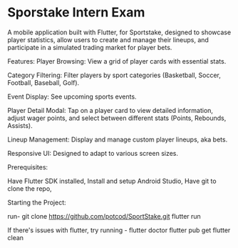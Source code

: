 # Sporstake Intern Exam
A mobile application built with Flutter, for Sportstake, designed to showcase player statistics, allow users to create and manage their lineups, and participate in a simulated trading market for player bets.

Features: 
Player Browsing: View a grid of player cards with essential stats.

Category Filtering: Filter players by sport categories (Basketball, Soccer, Football, Baseball, Golf).

Event Display: See upcoming sports events.

Player Detail Modal: Tap on a player card to view detailed information, adjust wager points, and select between different stats (Points, Rebounds, Assists).

Lineup Management: Display and manage custom player lineups, aka bets.

Responsive UI: Designed to adapt to various screen sizes.


Prerequisites:

Have Flutter SDK installed, 
Install and setup Android Studio,
Have git to clone the repo,

Starting the Project:

run- git clone https://github.com/potcod/SportStake.git
     flutter run

If there's issues with flutter, try running - flutter doctor
                                              flutter pub get
                                              flutter clean
                                            
